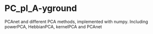 # PC_pl_A-yground
PCAnet and different PCA methods, implemented with numpy. Including powerPCA, HebbianPCA, kernelPCA and PCAnet
